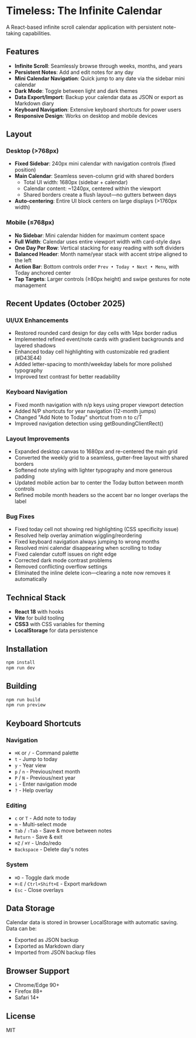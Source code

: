 # Timeless: The Infinite Calendar

A React-based infinite scroll calendar application with persistent note-taking capabilities.

## Features

- **Infinite Scroll**: Seamlessly browse through weeks, months, and years
- **Persistent Notes**: Add and edit notes for any day
- **Mini Calendar Navigation**: Quick jump to any date via the sidebar mini calendar
- **Dark Mode**: Toggle between light and dark themes
- **Data Export/Import**: Backup your calendar data as JSON or export as Markdown diary
- **Keyboard Navigation**: Extensive keyboard shortcuts for power users
- **Responsive Design**: Works on desktop and mobile devices

## Layout

### Desktop (>768px)
- **Fixed Sidebar**: 240px mini calendar with navigation controls (fixed position)
- **Main Calendar**: Seamless seven-column grid with shared borders
  - Total UI width: 1680px (sidebar + calendar)
  - Calendar content: ~1240px, centered within the viewport
  - Shared borders create a flush layout—no gutters between days
- **Auto-centering**: Entire UI block centers on large displays (>1760px width)

### Mobile (≤768px)
- **No Sidebar**: Mini calendar hidden for maximum content space
- **Full Width**: Calendar uses entire viewport width with card-style days
- **One Day Per Row**: Vertical stacking for easy reading with soft dividers
- **Balanced Header**: Month name/year stack with accent stripe aligned to the left
- **Action Bar**: Bottom controls order `Prev • Today • Next • Menu`, with Today anchored center
- **Tap Targets**: Larger controls (≥80px height) and swipe gestures for note management

## Recent Updates (October 2025)

### UI/UX Enhancements
- Restored rounded card design for day cells with 14px border radius
- Implemented refined event/note cards with gradient backgrounds and layered shadows
- Enhanced today cell highlighting with customizable red gradient (#D43E44)
- Added letter-spacing to month/weekday labels for more polished typography
- Improved text contrast for better readability

### Keyboard Navigation
- Fixed month navigation with n/p keys using proper viewport detection
- Added N/P shortcuts for year navigation (12-month jumps)
- Changed "Add Note to Today" shortcut from n to c/T
- Improved navigation detection using getBoundingClientRect()

### Layout Improvements
- Expanded desktop canvas to 1680px and re-centered the main grid
- Converted the weekly grid to a seamless, gutter-free layout with shared borders
- Softened note styling with lighter typography and more generous padding
- Updated mobile action bar to center the Today button between month controls
- Refined mobile month headers so the accent bar no longer overlaps the label

### Bug Fixes
- Fixed today cell not showing red highlighting (CSS specificity issue)
- Resolved help overlay animation wiggling/reordering
- Fixed keyboard navigation always jumping to wrong months
- Resolved mini calendar disappearing when scrolling to today
- Fixed calendar cutoff issues on right edge
- Corrected dark mode contrast problems
- Removed conflicting overflow settings
- Eliminated the inline delete icon—clearing a note now removes it automatically

## Technical Stack

- **React 18** with hooks
- **Vite** for build tooling
- **CSS3** with CSS variables for theming
- **LocalStorage** for data persistence

## Installation

```bash
npm install
npm run dev
```

## Building

```bash
npm run build
npm run preview
```

## Keyboard Shortcuts

### Navigation
- `⌘K` or `/` - Command palette
- `t` - Jump to today
- `y` - Year view
- `p` / `n` - Previous/next month
- `P` / `N` - Previous/next year
- `i` - Enter navigation mode
- `?` - Help overlay

### Editing
- `c` or `T` - Add note to today
- `m` - Multi-select mode
- `Tab` / `⇧Tab` - Save & move between notes
- `Return` - Save & exit
- `⌘Z` / `⌘Y` - Undo/redo
- `Backspace` - Delete day's notes

### System
- `⌘D` - Toggle dark mode
- `⌘⇧E` / `Ctrl+Shift+E` - Export markdown
- `Esc` - Close overlays

## Data Storage

Calendar data is stored in browser LocalStorage with automatic saving. Data can be:
- Exported as JSON backup
- Exported as Markdown diary
- Imported from JSON backup files

## Browser Support

- Chrome/Edge 90+
- Firefox 88+
- Safari 14+

## License

MIT

